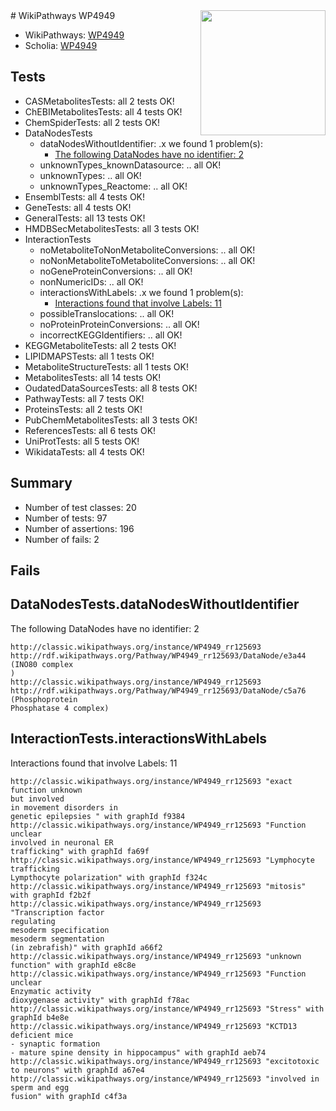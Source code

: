 <img style="float: right; width: 200px" src="https://upload.wikimedia.org/wikipedia/commons/thumb/8/83/Wplogo_with_text_500.png/640px-Wplogo_with_text_500.png" />
# WikiPathways WP4949

* WikiPathways: [WP4949](https://wikipathways.org/pathways/WP4949)
* Scholia: [WP4949](https://scholia.toolforge.org/wikipathways/WP4949)
## Tests
* CASMetabolitesTests: all 2 tests OK!
* ChEBIMetabolitesTests: all 4 tests OK!
* ChemSpiderTests: all 2 tests OK!
* DataNodesTests
    * dataNodesWithoutIdentifier: .x we found 1 problem(s):
        * [The following DataNodes have no identifier: 2](#d2d32fa1)
    * unknownTypes_knownDatasource: .. all OK!
    * unknownTypes: .. all OK!
    * unknownTypes_Reactome: .. all OK!
* EnsemblTests: all 4 tests OK!
* GeneTests: all 4 tests OK!
* GeneralTests: all 13 tests OK!
* HMDBSecMetabolitesTests: all 3 tests OK!
* InteractionTests
    * noMetaboliteToNonMetaboliteConversions: .. all OK!
    * noNonMetaboliteToMetaboliteConversions: .. all OK!
    * noGeneProteinConversions: .. all OK!
    * nonNumericIDs: .. all OK!
    * interactionsWithLabels: .x we found 1 problem(s):
        * [Interactions found that involve Labels: 11](#fe97a8b9)
    * possibleTranslocations: .. all OK!
    * noProteinProteinConversions: .. all OK!
    * incorrectKEGGIdentifiers: .. all OK!
* KEGGMetaboliteTests: all 2 tests OK!
* LIPIDMAPSTests: all 1 tests OK!
* MetaboliteStructureTests: all 1 tests OK!
* MetabolitesTests: all 14 tests OK!
* OudatedDataSourcesTests: all 8 tests OK!
* PathwayTests: all 7 tests OK!
* ProteinsTests: all 2 tests OK!
* PubChemMetabolitesTests: all 3 tests OK!
* ReferencesTests: all 6 tests OK!
* UniProtTests: all 5 tests OK!
* WikidataTests: all 4 tests OK!


## Summary

* Number of test classes: 20
* Number of tests: 97
* Number of assertions: 196
* Number of fails: 2

## Fails

<a name="d2d32fa1" />

## DataNodesTests.dataNodesWithoutIdentifier

The following DataNodes have no identifier: 2
```
http://classic.wikipathways.org/instance/WP4949_rr125693 http://rdf.wikipathways.org/Pathway/WP4949_rr125693/DataNode/e3a44 (INO80 complex
)
http://classic.wikipathways.org/instance/WP4949_rr125693 http://rdf.wikipathways.org/Pathway/WP4949_rr125693/DataNode/c5a76 (Phosphoprotein
Phosphatase 4 complex)
```

<a name="fe97a8b9" />

## InteractionTests.interactionsWithLabels

Interactions found that involve Labels: 11
```
http://classic.wikipathways.org/instance/WP4949_rr125693 "exact function unknown 
but involved
in movement disorders in 
genetic epilepsies " with graphId f9384
http://classic.wikipathways.org/instance/WP4949_rr125693 "Function unclear
involved in neuronal ER
trafficking" with graphId fa69f
http://classic.wikipathways.org/instance/WP4949_rr125693 "Lymphocyte trafficking
Lympthocyte polarization" with graphId f324c
http://classic.wikipathways.org/instance/WP4949_rr125693 "mitosis" with graphId f2b2f
http://classic.wikipathways.org/instance/WP4949_rr125693 "Transcription factor 
regulating
mesoderm specification
mesoderm segmentation
(in zebrafish)" with graphId a66f2
http://classic.wikipathways.org/instance/WP4949_rr125693 "unknown function" with graphId e8c8e
http://classic.wikipathways.org/instance/WP4949_rr125693 "Function unclear
Enzymatic activity
dioxygenase activity" with graphId f78ac
http://classic.wikipathways.org/instance/WP4949_rr125693 "Stress" with graphId b4e8e
http://classic.wikipathways.org/instance/WP4949_rr125693 "KCTD13 deficient mice
- synaptic formation
- mature spine density in hippocampus" with graphId aeb74
http://classic.wikipathways.org/instance/WP4949_rr125693 "excitotoxic to neurons" with graphId a67e4
http://classic.wikipathways.org/instance/WP4949_rr125693 "involved in
sperm and egg
fusion" with graphId c4f3a
```

